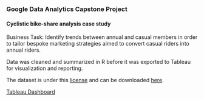 ### Google Data Analytics Capstone Project

#### Cyclistic bike-share analysis case study

Business Task: Identify trends between annual and casual members in order to tailor bespoke marketing strategies aimed to convert casual riders into annual riders. 

Data was cleaned and summarized in R before it was exported to Tableau for visualization and reporting. 

The dataset is under this [license](https://ride.divvybikes.com/data-license-agreement) and can be downloaded [here](https://divvy-tripdata.s3.amazonaws.com/index.html).

[Tableau Dashboard](https://public.tableau.com/app/profile/alvin.tan5342/viz/GoogleDataAnalyticsCapstoneProjectCyclistic_16660020456930/CapstonePresentation)
